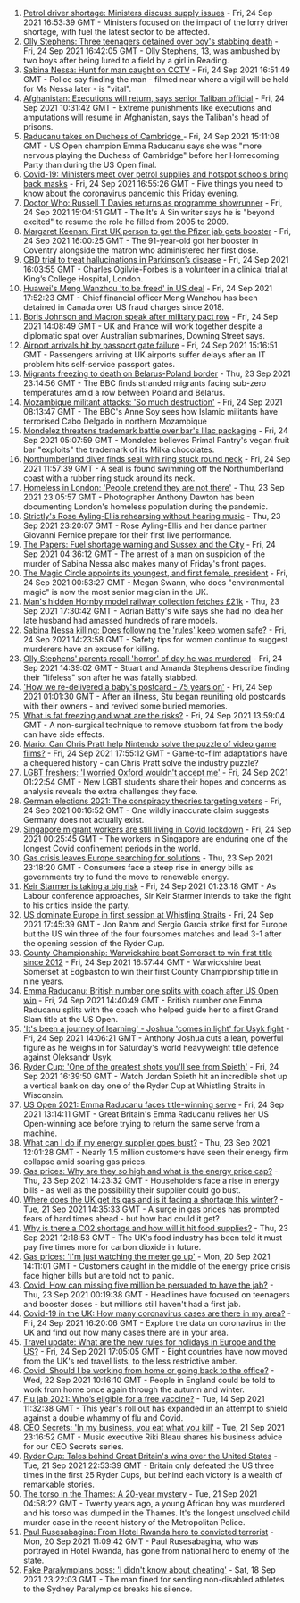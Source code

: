 1. [Petrol driver shortage: Ministers discuss supply issues](https://www.bbc.co.uk/news/business-58670792?at_medium=RSS&at_campaign=KARANGA) - Fri, 24 Sep 2021 16:53:39 GMT - Ministers focused on the impact of the lorry driver shortage, with fuel the latest sector to be affected.
2. [Olly Stephens: Three teenagers detained over boy's stabbing death](https://www.bbc.co.uk/news/uk-england-berkshire-58666322?at_medium=RSS&at_campaign=KARANGA) - Fri, 24 Sep 2021 16:42:05 GMT - Olly Stephens, 13, was ambushed by two boys after being lured to a field by a girl in Reading.
3. [Sabina Nessa: Hunt for man caught on CCTV](https://www.bbc.co.uk/news/uk-england-london-58684025?at_medium=RSS&at_campaign=KARANGA) - Fri, 24 Sep 2021 16:51:49 GMT - Police say finding the man - filmed near where a vigil will be held for Ms Nessa later - is "vital".
4. [Afghanistan: Executions will return, says senior Taliban official](https://www.bbc.co.uk/news/world-asia-58675153?at_medium=RSS&at_campaign=KARANGA) - Fri, 24 Sep 2021 10:31:42 GMT - Extreme punishments like executions and amputations will resume in Afghanistan, says the Taliban's head of prisons.
5. [Raducanu takes on Duchess of Cambridge ](https://www.bbc.co.uk/sport/av/tennis/58683532?at_medium=RSS&at_campaign=KARANGA) - Fri, 24 Sep 2021 15:11:08 GMT - US Open champion Emma Raducanu says she was "more nervous playing the Duchess of Cambridge" before her Homecoming Party than during the US Open final.
6. [Covid-19: Ministers meet over petrol supplies and hotspot schools bring back masks](https://www.bbc.co.uk/news/uk-58679292?at_medium=RSS&at_campaign=KARANGA) - Fri, 24 Sep 2021 16:55:26 GMT - Five things you need to know about the coronavirus pandemic this Friday evening.
7. [Doctor Who: Russell T Davies returns as programme showrunner](https://www.bbc.co.uk/news/entertainment-arts-58682472?at_medium=RSS&at_campaign=KARANGA) - Fri, 24 Sep 2021 15:04:51 GMT - The It's A Sin writer says he is "beyond excited" to resume the role he filled from 2005 to 2009.
8. [Margaret Keenan: First UK person to get the Pfizer jab gets booster](https://www.bbc.co.uk/news/uk-england-coventry-warwickshire-58680014?at_medium=RSS&at_campaign=KARANGA) - Fri, 24 Sep 2021 16:00:25 GMT - The 91-year-old got her booster in Coventry alongside the matron who administered her first dose.
9. [CBD trial to treat hallucinations in Parkinson’s disease](https://www.bbc.co.uk/news/health-58667520?at_medium=RSS&at_campaign=KARANGA) - Fri, 24 Sep 2021 16:03:55 GMT - Charles Ogilvie-Forbes is a volunteer in a clinical trial at King’s College Hospital, London.
10. [Huawei's Meng Wanzhou 'to be freed' in US deal](https://www.bbc.co.uk/news/world-us-canada-58682998?at_medium=RSS&at_campaign=KARANGA) - Fri, 24 Sep 2021 17:52:23 GMT - Chief financial officer Meng Wanzhou has been detained in Canada over US fraud charges since 2018.
11. [Boris Johnson and Macron speak after military pact row](https://www.bbc.co.uk/news/uk-politics-58677189?at_medium=RSS&at_campaign=KARANGA) - Fri, 24 Sep 2021 14:08:49 GMT - UK and France will work together despite a diplomatic spat over Australian submarines, Downing Street says.
12. [Airport arrivals hit by passport gate failure](https://www.bbc.co.uk/news/business-58679960?at_medium=RSS&at_campaign=KARANGA) - Fri, 24 Sep 2021 15:16:51 GMT - Passengers arriving at UK airports suffer delays after an IT problem hits self-service passport gates.
13. [Migrants freezing to death on Belarus-Poland border](https://www.bbc.co.uk/news/world-europe-58671941?at_medium=RSS&at_campaign=KARANGA) - Thu, 23 Sep 2021 23:14:56 GMT - The BBC finds stranded migrants facing sub-zero temperatures amid a row between Poland and Belarus.
14. [Mozambique militant attacks: 'So much destruction'](https://www.bbc.co.uk/news/world-africa-58671942?at_medium=RSS&at_campaign=KARANGA) - Fri, 24 Sep 2021 08:13:47 GMT - The BBC's Anne Soy sees how Islamic militants have terrorised Cabo Delgado in northern Mozambique
15. [Mondelez threatens trademark battle over bar's lilac packaging](https://www.bbc.co.uk/news/uk-england-london-58642113?at_medium=RSS&at_campaign=KARANGA) - Fri, 24 Sep 2021 05:07:59 GMT - Mondelez believes Primal Pantry's vegan fruit bar "exploits" the trademark of its Milka chocolates.
16. [Northumberland diver finds seal with ring stuck round neck](https://www.bbc.co.uk/news/uk-england-tyne-58678765?at_medium=RSS&at_campaign=KARANGA) - Fri, 24 Sep 2021 11:57:39 GMT - A seal is found swimming off the Northumberland coast with a rubber ring stuck around its neck.
17. [Homeless in London: 'People pretend they are not there'](https://www.bbc.co.uk/news/uk-england-london-58639151?at_medium=RSS&at_campaign=KARANGA) - Thu, 23 Sep 2021 23:05:57 GMT - Photographer Anthony Dawton has been documenting London's homeless population during the pandemic.
18. [Strictly's Rose Ayling-Ellis rehearsing without hearing music](https://www.bbc.co.uk/news/entertainment-arts-58658886?at_medium=RSS&at_campaign=KARANGA) - Thu, 23 Sep 2021 23:20:07 GMT - Rose Ayling-Ellis and her dance partner Giovanni Pernice prepare for their first live performance.
19. [The Papers: Fuel shortage warning and Sussex and the City](https://www.bbc.co.uk/news/blogs-the-papers-58673167?at_medium=RSS&at_campaign=KARANGA) - Fri, 24 Sep 2021 04:36:12 GMT - The arrest of a man on suspicion of the murder of Sabina Nessa also makes many of Friday's front pages.
20. [The Magic Circle appoints its youngest, and first female, president](https://www.bbc.co.uk/news/newsbeat-58666725?at_medium=RSS&at_campaign=KARANGA) - Fri, 24 Sep 2021 00:53:27 GMT - Megan Swann, who does "environmental magic" is now the most senior magician in the UK.
21. [Man's hidden Hornby model railway collection fetches £21k](https://www.bbc.co.uk/news/uk-england-humber-58668109?at_medium=RSS&at_campaign=KARANGA) - Thu, 23 Sep 2021 17:30:42 GMT - Adrian Batty's wife says she had no idea her late husband had amassed hundreds of rare models.
22. [Sabina Nessa killing: Does following the 'rules' keep women safe?](https://www.bbc.co.uk/news/uk-england-london-58665603?at_medium=RSS&at_campaign=KARANGA) - Fri, 24 Sep 2021 14:23:58 GMT - Safety tips for women continue to suggest murderers have an excuse for killing.
23. [Olly Stephens' parents recall 'horror' of day he was murdered](https://www.bbc.co.uk/news/uk-england-berkshire-58678615?at_medium=RSS&at_campaign=KARANGA) - Fri, 24 Sep 2021 14:39:02 GMT - Stuart and Amanda Stephens describe finding their "lifeless" son after he was fatally stabbed.
24. ['How we re-delivered a baby's postcard - 75 years on'](https://www.bbc.co.uk/news/stories-58585540?at_medium=RSS&at_campaign=KARANGA) - Fri, 24 Sep 2021 01:01:30 GMT - After an illness, Stu began reuniting old postcards with their owners - and revived some buried memories.
25. [What is fat freezing and what are the risks?](https://www.bbc.co.uk/news/health-58678827?at_medium=RSS&at_campaign=KARANGA) - Fri, 24 Sep 2021 13:59:04 GMT - A non-surgical technique to remove stubborn fat from the body can have side effects.
26. [Mario: Can Chris Pratt help Nintendo solve the puzzle of video game films?](https://www.bbc.co.uk/news/entertainment-arts-58678121?at_medium=RSS&at_campaign=KARANGA) - Fri, 24 Sep 2021 17:55:12 GMT - Game-to-film adaptations have a chequered history - can Chris Pratt solve the industry puzzle?
27. [LGBT freshers: 'I worried Oxford wouldn't accept me'](https://www.bbc.co.uk/news/education-58652371?at_medium=RSS&at_campaign=KARANGA) - Fri, 24 Sep 2021 01:22:54 GMT - New LGBT students share their hopes and concerns as analysis reveals the extra challenges they face.
28. [German elections 2021: The conspiracy theories targeting voters](https://www.bbc.co.uk/news/world-europe-58655702?at_medium=RSS&at_campaign=KARANGA) - Fri, 24 Sep 2021 00:16:52 GMT - One wildly inaccurate claim suggests Germany does not actually exist.
29. [Singapore migrant workers are still living in Covid lockdown](https://www.bbc.co.uk/news/world-asia-58580337?at_medium=RSS&at_campaign=KARANGA) - Fri, 24 Sep 2021 00:25:45 GMT - The workers in Singapore are enduring one of the longest Covid confinement periods in the world.
30. [Gas crisis leaves Europe searching for solutions](https://www.bbc.co.uk/news/world-europe-58650634?at_medium=RSS&at_campaign=KARANGA) - Thu, 23 Sep 2021 23:18:20 GMT - Consumers face a steep rise in energy bills as governments try to fund the move to renewable energy.
31. [Keir Starmer is taking a big risk](https://www.bbc.co.uk/news/uk-politics-58666569?at_medium=RSS&at_campaign=KARANGA) - Fri, 24 Sep 2021 01:23:18 GMT - As Labour conference approaches, Sir Keir Starmer intends to take the fight to his critics inside the party.
32. [US dominate Europe in first session at Whistling Straits](https://www.bbc.co.uk/sport/golf/58682632?at_medium=RSS&at_campaign=KARANGA) - Fri, 24 Sep 2021 17:45:39 GMT - Jon Rahm and Sergio Garcia strike first for Europe but the US win three of the four foursomes matches and lead 3-1 after the opening session of the Ryder Cup.
33. [County Championship: Warwickshire beat Somerset to win first title since 2012](https://www.bbc.co.uk/sport/cricket/58678705?at_medium=RSS&at_campaign=KARANGA) - Fri, 24 Sep 2021 16:57:44 GMT - Warwickshire beat Somerset at Edgbaston to win their first County Championship title in nine years.
34. [Emma Raducanu: British number one splits with coach after US Open win](https://www.bbc.co.uk/sport/tennis/58682151?at_medium=RSS&at_campaign=KARANGA) - Fri, 24 Sep 2021 14:40:49 GMT - British number one Emma Raducanu splits with the coach who helped guide her to a first Grand Slam title at the US Open.
35. ['It's been a journey of learning' - Joshua 'comes in light' for Usyk fight](https://www.bbc.co.uk/sport/boxing/58680565?at_medium=RSS&at_campaign=KARANGA) - Fri, 24 Sep 2021 14:06:21 GMT - Anthony Joshua cuts a lean, powerful figure as he weighs in for Saturday's world heavyweight title defence against Oleksandr Usyk.
36. [Ryder Cup: 'One of the greatest shots you'll see from Spieth'](https://www.bbc.co.uk/sport/av/golf/58684764?at_medium=RSS&at_campaign=KARANGA) - Fri, 24 Sep 2021 16:39:50 GMT - Watch Jordan Spieth hit an incredible shot up a vertical bank on day one of the Ryder Cup at Whistling Straits in Wisconsin.
37. [US Open 2021: Emma Raducanu faces title-winning serve](https://www.bbc.co.uk/sport/av/tennis/58681849?at_medium=RSS&at_campaign=KARANGA) - Fri, 24 Sep 2021 13:14:11 GMT - Great Britain's Emma Raducanu relives her US Open-winning ace before trying to return the same serve from a machine.
38. [What can I do if my energy supplier goes bust?](https://www.bbc.co.uk/news/business-58662667?at_medium=RSS&at_campaign=KARANGA) - Thu, 23 Sep 2021 12:01:28 GMT - Nearly 1.5 million customers have seen their energy firm collapse amid soaring gas prices.
39. [Gas prices: Why are they so high and what is the energy price cap?](https://www.bbc.co.uk/news/business-58090533?at_medium=RSS&at_campaign=KARANGA) - Thu, 23 Sep 2021 14:23:32 GMT - Householders face a rise in energy bills - as well as the possibility their supplier could go bust.
40. [Where does the UK get its gas and is it facing a shortage this winter?](https://www.bbc.co.uk/news/business-58637094?at_medium=RSS&at_campaign=KARANGA) - Tue, 21 Sep 2021 14:35:33 GMT - A surge in gas prices has prompted fears of hard times ahead - but how bad could it get?
41. [Why is there a CO2 shortage and how will it hit food supplies?](https://www.bbc.co.uk/news/explainers-58626935?at_medium=RSS&at_campaign=KARANGA) - Thu, 23 Sep 2021 12:18:53 GMT - The UK's food industry has been told it must pay five times more for carbon dioxide in future.
42. [Gas prices: 'I'm just watching the meter go up'](https://www.bbc.co.uk/news/business-58626018?at_medium=RSS&at_campaign=KARANGA) - Mon, 20 Sep 2021 14:11:01 GMT - Customers caught in the middle of the energy price crisis face higher bills but are told not to panic.
43. [Covid: How can missing five million be persuaded to have the jab?](https://www.bbc.co.uk/news/health-58594542?at_medium=RSS&at_campaign=KARANGA) - Thu, 23 Sep 2021 00:19:38 GMT - Headlines have focused on teenagers and booster doses - but millions still haven't had a first jab.
44. [Covid-19 in the UK: How many coronavirus cases are there in my area?](https://www.bbc.co.uk/news/uk-51768274?at_medium=RSS&at_campaign=KARANGA) - Fri, 24 Sep 2021 16:20:06 GMT - Explore the data on coronavirus in the UK and find out how many cases there are in your area.
45. [Travel update: What are the new rules for holidays in Europe and the US?](https://www.bbc.co.uk/news/explainers-52544307?at_medium=RSS&at_campaign=KARANGA) - Fri, 24 Sep 2021 17:05:05 GMT - Eight countries have now moved from the UK's red travel lists, to the less restrictive amber.
46. [Covid: Should I be working from home or going back to the office?](https://www.bbc.co.uk/news/business-52567567?at_medium=RSS&at_campaign=KARANGA) - Wed, 22 Sep 2021 10:16:10 GMT - People in England could be told to work from home once again through the autumn and winter.
47. [Flu jab 2021: Who’s eligible for a free vaccine?](https://www.bbc.co.uk/news/health-53847025?at_medium=RSS&at_campaign=KARANGA) - Tue, 14 Sep 2021 11:32:38 GMT - This year's roll out has expanded in an attempt to shield against a double whammy of flu and Covid.
48. [CEO Secrets: 'In my business, you eat what you kill'](https://www.bbc.co.uk/news/business-58598136?at_medium=RSS&at_campaign=KARANGA) - Tue, 21 Sep 2021 23:16:52 GMT - Music executive Riki Bleau shares his business advice for our CEO Secrets series.
49. [Ryder Cup: Tales behind Great Britain's wins over the United States](https://www.bbc.co.uk/sport/golf/54241465?at_medium=RSS&at_campaign=KARANGA) - Tue, 21 Sep 2021 22:53:39 GMT - Britain only defeated the US three times in the first 25 Ryder Cups, but behind each victory is a wealth of remarkable stories.
50. [The torso in the Thames: A 20-year mystery](https://www.bbc.co.uk/news/uk-58415046?at_medium=RSS&at_campaign=KARANGA) - Tue, 21 Sep 2021 04:58:22 GMT - Twenty years ago, a young African boy was murdered and his torso was dumped in the Thames. It's the longest unsolved child murder case in the recent history of the Metropolitan Police.
51. [Paul Rusesabagina: From Hotel Rwanda hero to convicted terrorist](https://www.bbc.co.uk/news/world-africa-58604468?at_medium=RSS&at_campaign=KARANGA) - Mon, 20 Sep 2021 11:09:42 GMT - Paul Rusesabagina, who was portrayed in Hotel Rwanda, has gone from national hero to enemy of the state.
52. [Fake Paralympians boss: 'I didn't know about cheating'](https://www.bbc.co.uk/news/stories-58598677?at_medium=RSS&at_campaign=KARANGA) - Sat, 18 Sep 2021 23:22:03 GMT - The man fined for sending non-disabled athletes to the Sydney Paralympics breaks his silence.
